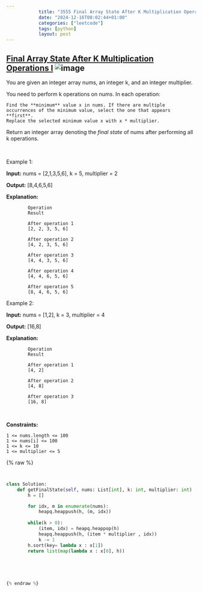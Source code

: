 ```yaml
---
            title: "3555 Final Array State After K Multiplication Operations I"
            date: "2024-12-16T08:02:44+01:00"
            categories: ["leetcode"]
            tags: [python]
            layout: post
---
```

            
## [Final Array State After K Multiplication Operations I](https://leetcode.com/problems/final-array-state-after-k-multiplication-operations-i) ![image](https://img.shields.io/badge/Difficulty-Easy-brightgreen)

You are given an integer array nums, an integer k, and an integer multiplier.

You need to perform k operations on nums. In each operation:

	Find the **minimum** value x in nums. If there are multiple occurrences of the minimum value, select the one that appears **first**.
	Replace the selected minimum value x with x * multiplier.

Return an integer array denoting the *final state* of nums after performing all k operations.

 

Example 1:

**Input:** nums = [2,1,3,5,6], k = 5, multiplier = 2

**Output:** [8,4,6,5,6]

**Explanation:**

			Operation
			Result

			After operation 1
			[2, 2, 3, 5, 6]

			After operation 2
			[4, 2, 3, 5, 6]

			After operation 3
			[4, 4, 3, 5, 6]

			After operation 4
			[4, 4, 6, 5, 6]

			After operation 5
			[8, 4, 6, 5, 6]

Example 2:

**Input:** nums = [1,2], k = 3, multiplier = 4

**Output:** [16,8]

**Explanation:**

			Operation
			Result

			After operation 1
			[4, 2]

			After operation 2
			[4, 8]

			After operation 3
			[16, 8]

 

**Constraints:**

	1 <= nums.length <= 100
	1 <= nums[i] <= 100
	1 <= k <= 10
	1 <= multiplier <= 5

{% raw %}


```python


class Solution:
    def getFinalState(self, nums: List[int], k: int, multiplier: int) -> List[int]:
        h = []

        for idx, m in enumerate(nums):
            heapq.heappush(h, (m, idx))
        
        while(k > 0):
            (item, idx) = heapq.heappop(h)
            heapq.heappush(h, (item * multiplier , idx))
            k -= 1
        h.sort(key= lambda x : x[1])
        return list(map(lambda x : x[0], h))
        

        


{% endraw %}
